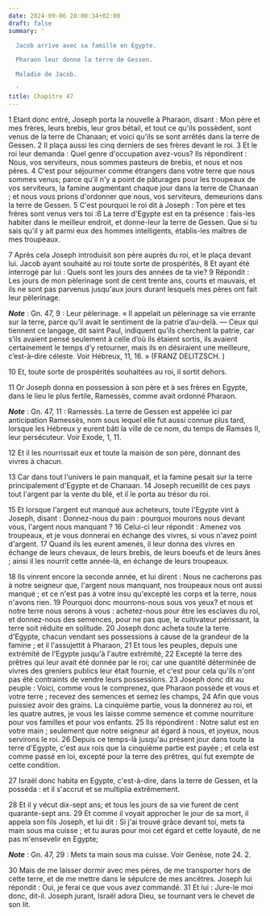 ```yaml
---
date: 2024-09-06 20:00:34+02:00
draft: false
summary: '

  Jacob arrive avec sa famille en Egypte.

  Pharaon leur donne la terre de Gessen.

  Maladie de Jacob.

  '
title: Chapitre 47
---
```





1 Etant donc entré, Joseph porta la nouvelle à Pharaon, disant : Mon père et mes frères, leurs brebis, leur gros bétail, et tout ce qu'ils possèdent, sont venus de la terre de Chanaan; et voici qu'ils se sont arrêtés dans la terre de Gessen. 2 Il plaça aussi les cinq derniers de ses frères devant le roi. 3 Et le roi leur demanda : Quel genre d'occupation avez-vous? Ils répondirent : Nous, vos serviteurs, nous sommes pasteurs de brebis, et nous et nos pères. 4 C'est pour séjourner comme étrangers dans votre terre que nous sommes venus; parce qu'il n'y a point de pâturages pour les troupeaux de vos serviteurs, la famine augmentant chaque jour dans la terre de Chanaan ; et nous vous prions d'ordonner que nous, vos serviteurs, demeurions dans la terre de Gessen. 5 C'est pourquoi le roi dit à Joseph : Ton père et tes frères sont venus vers toi :6 La terre d'Egypte est en ta présence : fais-les habiter dans le meilleur endroit, et donne-leur la terre de Gessen. Que si tu sais qu'il y ait parmi eux des hommes
intelligents, établis-les maîtres de mes troupeaux.


7 Après cela Joseph introduisit son père auprès du roi, et le plaça devant lui. Jacob ayant souhaité au roi toute sorte de prospérités, 8 Et ayant été interrogé par lui : Quels sont les jours des années de ta vie? 9 Répondit : Les jours de mon pèlerinage sont de cent trente ans, courts et mauvais, et ils ne sont pas parvenus jusqu'aux jours durant lesquels mes pères ont fait leur pèlerinage.

***Note*** :  Gn. 47, 9 : Leur pèlerinage. « Il appelait un pèlerinage sa vie errante sur la terre, parce qu’il avait le sentiment de la patrie d’au-delà. ― Ceux qui tiennent ce langage, dit saint Paul, indiquent qu’ils cherchent la patrie, car s’ils avaient pensé seulement à celle d’où ils étaient sortis, ils avaient certainement le temps d’y retourner, mais ils en désiraient une meilleure, c’est-à-dire céleste. Voir Hébreux, 11, 16. » (FRANZ DELITZSCH. )

10 Et, toute sorte de prospérités souhaitées au roi, il sortit dehors.


11 Or Joseph donna en possession à son père et à ses frères en Egypte, dans le lieu le plus fertile, Ramessès, comme avait ordonné Pharaon.

***Note*** :  Gn. 47, 11 : Ramessès. La terre de Gessen est appelée ici par anticipation Ramessès, nom sous lequel elle fut aussi connue plus tard, lorsque les Hébreux y eurent bâti la ville de ce nom, du temps de Ramsès II, leur persécuteur. Voir Exode, 1, 11.

12 Et il les nourrissait eux et toute la maison de son père, donnant des vivres à chacun.


13 Car dans tout l'univers le pain manquait, et la famine pesait sur la terre principalement d'Egypte et de Chanaan. 14 Joseph recueillit de ces pays tout l'argent par la vente du blé, et il le porta au trésor du roi.


15 Et lorsque l'argent eut manqué aux acheteurs, toute l'Egypte vint à Joseph, disant : Donnez-nous du pain : pourquoi mourons nous devant vous, l'argent nous manquant ? 16 Celui-ci leur répondit : Amenez vos troupeaux, et je vous donnerai en échange des vivres, si vous n'avez point d'argent. 17 Quand ils les eurent amenés, il leur donna des vivres en échange de leurs chevaux, de leurs brebis, de leurs boeufs et de leurs ânes ; ainsi il les nourrit cette année-là, en échange de leurs troupeaux.


18 Ils vinrent encore la seconde année, et lui dirent : Nous ne cacherons pas à notre seigneur que, l'argent nous manquant, nos troupeaux nous ont aussi manqué ; et ce n'est pas à votre insu qu'excepté les corps et la terre, nous n'avons rien. 19 Pourquoi donc mourrons-nous sous vos yeux? et nous et notre terre nous serons à vous : achetez-nous pour être les esclaves du roi, et donnez-nous des semences, pour ne pas que, le cultivateur périssant, la terre soit réduite en solitude. 20 Joseph donc acheta toute la terre d'Egypte, chacun vendant ses possessions à cause de la grandeur de la famine ; et il l'assujettit à Pharaon, 21 Et tous les peuples, depuis une extrémité de l'Egypte jusqu'à l'autre extrémité, 22 Excepté la terre des prêtres qui leur avait été donnée par le roi; car une quantité déterminée de vivres des greniers publics leur était fournie, et c'est pour cela qu'ils n'ont pas été contraints de vendre leurs possessions. 23 Joseph donc dit au peuple : Voici, comme vous le comprenez, que Pharaon possède
et vous et votre terre ; recevez des semences et semez les champs, 24 Afin que vous puissiez avoir des grains. La cinquième partie, vous la donnerez au roi, et les quatre autres, je vous les laisse comme semence et comme nourriture pour vos familles et pour vos enfants. 25 Ils répondirent : Notre salut est en votre main ; seulement que notre seigneur ait égard à nous, et joyeux, nous servirons le roi. 26 Depuis ce temps-là jusqu'au présent jour dans toute la terre d'Egypte, c'est aux rois que la cinquième partie est payée ; et cela est comme passé en loi, excepté pour la terre des prêtres, qui fut exempte de cette condition.


27 Israël donc habita en Egypte, c'est-à-dire, dans la terre de Gessen, et la posséda : et il s'accrut et se multiplia extrêmement.


28 Et il y vécut dix-sept ans; et tous les jours de sa vie furent de cent quarante-sept ans. 29 Et comme il voyait approcher le jour de sa mort, il appela son fils Joseph, et lui dit : Si j'ai trouvé grâce devant toi, mets ta main sous ma cuisse ; et tu auras pour moi cet égard et cette loyauté, de ne pas m'ensevelir en Egypte;

***Note*** :  Gn. 47, 29 : Mets ta main sous ma cuisse. Voir Genèse, note 24. 2.

30 Mais de me laisser dormir avec mes pères, de me transporter hors de cette terre, et de me mettre dans le sépulcre de mes ancêtres. Joseph lui répondit : Oui, je ferai ce que vous avez commandé. 31 Et lui : Jure-le moi donc, dit-il. Joseph jurant, Israël adora Dieu, se tournant vers le chevet de son lit.

